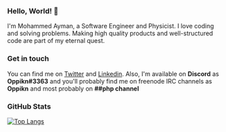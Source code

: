 ### Hello, World! 👋
I'm Mohammed Ayman, a Software Engineer and Physicist. I love coding and solving problems. Making high quality products and well-structured code are part of my eternal quest.

### Get in touch
You can find me on [Twitter][twitter] and [Linkedin][linkedin]. Also, I'm available on **Discord** as **Oppikn#3363** and you'll probably find me on freenode IRC channels as **Oppikn** and most probably on **##php channel**

### GitHub Stats

[![Top Langs](https://github-readme-stats.vercel.app/api/top-langs/?username=muhammed-ayman&layout=compact)](https://github.com/muhammed-ayman)

[twitter]: https://twitter.com/_muhammedayman
[linkedin]: https://www.linkedin.com/in/muhammedayman/
